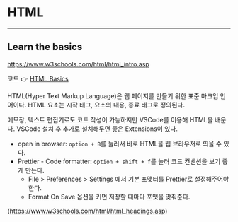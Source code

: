 # HTML
---
## Learn the basics
https://www.w3schools.com/html/html_intro.asp

코드 👉 [HTML Basics](https://github.com/leejaeseong11/frontend-study/tree/main/HTML/HTML%20Basics)

HTML(Hyper Text Markup Language)은 웹 페이지를 만들기 위한 표준 마크업 언어이다. HTML 요소는 시작 태그, 요소의 내용, 종료 태그로 정의된다.

메모장, 텍스트 편집기로도 코드 작성이 가능하지만 VSCode를 이용해 HTML을 배운다. VSCode 설치 후 추가로 설치해두면 좋은 Extensions이 있다.
- open in browser: `option + B`를 눌러서 바로 HTML을 웹 브라우저로 띄울 수 있다.
- Prettier - Code formatter: `option + shift + f`를 눌러 코드 컨벤션을 보기 좋게 만든다.
    - File > Preferences > Settings 에서 기본 포맷터를 Prettier로 설정해주어야 한다.
    - Format On Save 옵션을 키면 저장할 때마다 포맷을 맞춰준다.


(https://www.w3schools.com/html/html_headings.asp)
